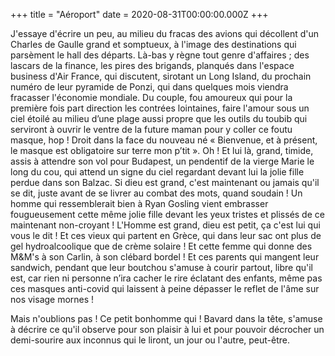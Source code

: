 +++
title = "Aéroport"
date = 2020-08-31T00:00:00.000Z
+++

J'essaye d'écrire un peu, au milieu du fracas des avions qui décollent d'un Charles de Gaulle grand et somptueux, à l'image des destinations qui parsèment le hall des départs. Là-bas y règne tout genre d'affaires ; des lascars de la finance, les pires des brigands, planqués dans l'espace business d'Air France, qui discutent, sirotant un Long Island, du prochain numéro de leur pyramide de Ponzi, qui dans quelques mois viendra fracasser l'économie mondiale. Du couple, fou amoureux qui pour la première fois part direction les contrées lointaines, faire l'amour sous un ciel étoilé au milieu d’une plage aussi propre que les outils du toubib qui serviront à ouvrir le ventre de la future maman pour y coller ce foutu masque, hop ! Droit dans la face du nouveau né « Bienvenue, et à présent, le masque est obligatoire sur terre mon p’tit ». Oh ! Et lui là, grand, timide, assis à attendre son vol pour Budapest, un pendentif de la vierge Marie le long du cou, qui attend un signe du ciel regardant devant lui la jolie fille perdue dans son Balzac. Si dieu est grand, c'est maintenant ou jamais qu'il se dit, juste avant de se livrer au combat des mots, quand soudain ! Un homme qui ressemblerait bien à Ryan Gosling vient embrasser fougueusement cette même jolie fille devant les yeux tristes et plissés de ce maintenant non-croyant ! L'Homme est grand, dieu est petit, ça c'est lui qui vous le dit ! Et ces vieux qui partent en Grèce, qui dans leur sac ont plus de gel hydroalcoolique que de crème solaire ! Et cette femme qui donne des M&M's à son Carlin, à son clébard bordel ! Et ces parents qui mangent leur sandwich, pendant que leur boutchou s'amuse à courir partout, libre qu'il est, car rien ni personne n’ira cacher le rire éclatant des enfants, même pas ces masques anti-covid qui laissent à peine dépasser  le reflet de l'âme sur nos visage mornes !


Mais n'oublions pas ! Ce petit bonhomme qui ! Bavard dans la tête, s'amuse à décrire ce qu'il observe pour son plaisir à lui et pour pouvoir décrocher un demi-sourire aux inconnus qui le liront, un jour ou l'autre, peut-être.
